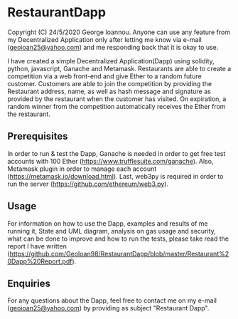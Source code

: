 # RestaurantDapp

Copyright (C) 24/5/2020 George Ioannou. Anyone can use any feature from my Decentralized Application only after letting me know via e-mail (geoioan25@yahoo.com) and me responding back that it is okay to use.

I have created a simple Decentralized Application(Dapp) using solidity, python, javascript, Ganache and Metamask. Restaurants are able to create a competition via a web front-end and give Ether to a random future customer. Customers are able to join the competition by providing the Restaurant address, name, as well as hash message and signature as provided by the restaurant when the customer has visited. On expiration, a random winner from the competition automatically receives the Ether from the restaurant. 

## Prerequisites

In order to run & test the Dapp, Ganache is needed in order to get free test accounts with 100 Ether (https://www.trufflesuite.com/ganache). Also, Metamask plugin in order to manage each account (https://metamask.io/download.html). Last, web3py is required in order to run the server (https://github.com/ethereum/web3.py). 

## Usage

For information on how to use the Dapp, examples and results of me running it, State and UML diagram, analysis on gas usage and security, what can be done to improve and how to run the tests, please take read the report I have written (https://github.com/GeoIoan98/RestaurantDapp/blob/master/Restaurant%20Dapp%20Report.pdf).

## Enquiries

For any questions about the Dapp, feel free to contact me on my e-mail (geoioan25@yahoo.com) by providing as subject "Restaurant Dapp". 
